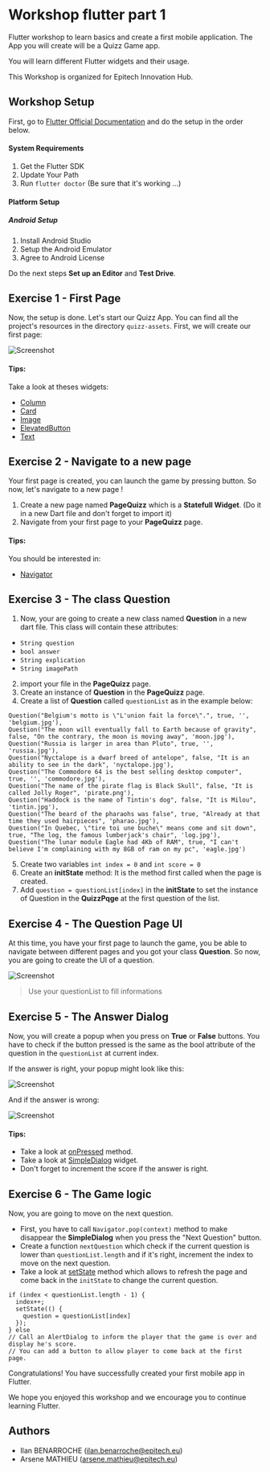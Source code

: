 # Workshop flutter part 1

Flutter workshop to learn basics and create a first mobile application.
The App you will create will be a Quizz Game app.

You will learn different Flutter widgets and their usage.

This Workshop is organized for Epitech Innovation Hub.

## Workshop Setup

First, go to [Flutter Official Documentation](https://docs.flutter.dev/get-started/install) and do the setup in the order below.

#### System Requirements

1. Get the Flutter SDK
2. Update Your Path
3. Run `flutter doctor` (Be sure that it's working ...)

#### Platform Setup

##### Android Setup

1. Install Android Studio
2. Setup the Android Emulator
3. Agree to Android License

Do the next steps **Set up an Editor** and **Test Drive**.



## Exercise 1 - First Page

Now, the setup is done. Let's start our Quizz App.
You can find all the project's resources in the directory `quizz-assets`.
First, we will create our first page:

![Screenshot](screenshots/exercise1.png)

#### Tips:
Take a look at theses widgets:
- [Column](https://api.flutter.dev/flutter/widgets/Column-class.html)
- [Card](https://api.flutter.dev/flutter/material/Card-class.html)
- [Image](https://api.flutter.dev/flutter/widgets/Image-class.html)
- [ElevatedButton](https://api.flutter.dev/flutter/material/ElevatedButton-class.html)
- [Text](https://api.flutter.dev/flutter/widgets/Text-class.html)



## Exercise 2 - Navigate to a new page

Your first page is created, you can launch the game by pressing button.
So now, let's navigate to a new page !

1. Create a new page named **PageQuizz** which is a **Statefull Widget**. (Do it in a new Dart file and don't forget to import it)
2. Navigate from your first page to your **PageQuizz** page.


#### Tips:
You should be interested in:
- [Navigator](https://docs.flutter.dev/cookbook/navigation/navigation-basics)



## Exercise 3 - The class Question

1. Now, your are going to create a new class named **Question** in a new dart file.
This class will contain these attributes:
- `String question`
- `bool answer`
- `String explication`
- `String imagePath`

2. import your file in the **PageQuizz** page.
3. Create an instance of **Question** in the **PageQuizz** page.
4. Create a list of **Question** called `questionList` as in the example below:
```
Question("Belgium's motto is \"L'union fait la force\".", true, '', 'belgium.jpg'),
Question("The moon will eventually fall to Earth because of gravity", false, "On the contrary, the moon is moving away", 'moon.jpg'),
Question("Russia is larger in area than Pluto", true, '', 'russia.jpg'),
Question("Nyctalope is a dwarf breed of antelope", false, "It is an ability to see in the dark", 'nyctalope.jpg'),
Question("The Commodore 64 is the best selling desktop computer", true, '', 'commodore.jpg'),
Question("The name of the pirate flag is Black Skull", false, "It is called Jolly Roger", 'pirate.png'),
Question("Haddock is the name of Tintin's dog", false, "It is Milou", 'tintin.jpg'),
Question("The beard of the pharaohs was false", true, "Already at that time they used hairpieces", 'pharao.jpg'),
Question("In Quebec, \"tire toi une buche\" means come and sit down", true, "The log, the famous lumberjack's chair", 'log.jpg'),
Question("The lunar module Eagle had 4Kb of RAM", true, "I can't believe I'm complaining with my 8GB of ram on my pc", 'eagle.jpg')
```
5. Create two variables `int index = 0` and `int score = 0`
6. Create an **initState** method: It is the method first called when the page is created.
7. Add `question = questionList[index]` in the **initState** to set the instance of Question in the **QuizzPqge** at the first question of the list.



## Exercise 4 - The Question Page UI

At this time, you have your first page to launch the game, you be able to navigate between different pages and you got your class **Question**.
So now, you are going to create the UI of a question.

![Screenshot](screenshots/exercise4.png)

> Use your questionList to fill informations



## Exercise 5 - The Answer Dialog

Now, you will create a popup when you press on **True** or **False** buttons.
You have to check if the button pressed is the same as the bool attribute of the question in the `questionList` at current index.

If the answer is right, your popup might look like this:

![Screenshot](screenshots/exercise5-true.png)

And if the answer is wrong:

![Screenshot](screenshots/exercise5-false.png)

#### Tips:

- Take a look at [onPressed](https://googleflutter.com/flutter-button-onpressed/) method.
- Take a look at [SimpleDialog](https://api.flutter.dev/flutter/material/SimpleDialog-class.html) widget.
- Don't forget to increment the score if the answer is right.



## Exercise 6 - The Game logic

Now, you are going to move on the next question.
- First, you have to call `Navigator.pop(context)` method to make disappear the **SimpleDialog** when you press the "Next Question" button.
- Create a function `nextQuestion` which check if the current question is lower than `questionList.length` and if it's right, increment the index to move on the 
next question.
- Take a look at [setState](https://api.flutter.dev/flutter/widgets/State/setState.html) method which allows to refresh the page and come back in the `initState` to change the current question.
```
if (index < questionList.length - 1) {
  index++;
  setState(() {
    question = questionList[index]
  });
} else 
// Call an AlertDialog to inform the player that the game is over and display he's score.
// You can add a button to allow player to come back at the first page.
```

Congratulations! You have successfully created your first mobile app in Flutter.

We hope you enjoyed this workshop and we encourage you to continue learning Flutter.



## Authors

- Ilan BENARROCHE (ilan.benarroche@epitech.eu)
- Arsene MATHIEU (arsene.mathieu@epitech.eu)
